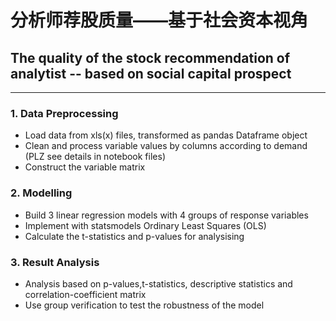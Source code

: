 # 分析师荐股质量——基于社会资本视角
## The quality of the stock recommendation of analytist -- based on social capital prospect

---

### 1. Data Preprocessing
- Load data from xls(x) files, transformed as pandas Dataframe object
- Clean and process variable values by columns according to demand (PLZ see details in notebook files)
- Construct the variable matrix  

### 2. Modelling
- Build 3 linear regression models with 4 groups of response variables
- Implement with statsmodels Ordinary Least Squares (OLS)
- Calculate the t-statistics and p-values for analysising  

### 3. Result Analysis
- Analysis based on p-values,t-statistics, descriptive statistics and correlation-coefficient matrix
- Use group verification to test the robustness of the model